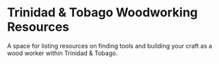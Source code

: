 # Trinidad &amp; Tobago Woodworking Resources
A space for listing resources on finding tools and building your craft as a wood worker within Trinidad & Tobago.
